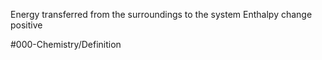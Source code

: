 Energy transferred from the surroundings to the system
Enthalpy change positive

#000-Chemistry/Definition 
